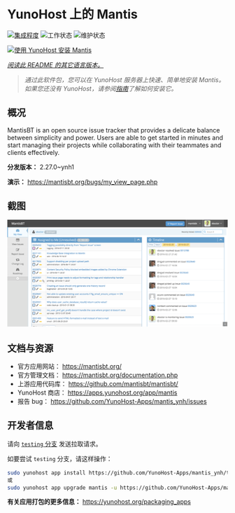<!--
注意：此 README 由 <https://github.com/YunoHost/apps/tree/master/tools/readme_generator> 自动生成
请勿手动编辑。
-->

# YunoHost 上的 Mantis

[![集成程度](https://apps.yunohost.org/badge/integration/mantis)](https://ci-apps.yunohost.org/ci/apps/mantis/)
![工作状态](https://apps.yunohost.org/badge/state/mantis)
![维护状态](https://apps.yunohost.org/badge/maintained/mantis)

[![使用 YunoHost 安装 Mantis](https://install-app.yunohost.org/install-with-yunohost.svg)](https://install-app.yunohost.org/?app=mantis)

*[阅读此 README 的其它语言版本。](./ALL_README.md)*

> *通过此软件包，您可以在 YunoHost 服务器上快速、简单地安装 Mantis。*  
> *如果您还没有 YunoHost，请参阅[指南](https://yunohost.org/install)了解如何安装它。*

## 概况

MantisBT is an open source issue tracker that provides a delicate balance between simplicity and power. Users are able to get started in minutes and start managing their projects while collaborating with their teammates and clients effectively.


**分发版本：** 2.27.0~ynh1

**演示：** <https://mantisbt.org/bugs/my_view_page.php>

## 截图

![Mantis 的截图](./doc/screenshots/screenshot.png)

## 文档与资源

- 官方应用网站： <https://mantisbt.org/>
- 官方管理文档： <https://mantisbt.org/documentation.php>
- 上游应用代码库： <https://github.com/mantisbt/mantisbt/>
- YunoHost 商店： <https://apps.yunohost.org/app/mantis>
- 报告 bug： <https://github.com/YunoHost-Apps/mantis_ynh/issues>

## 开发者信息

请向 [`testing` 分支](https://github.com/YunoHost-Apps/mantis_ynh/tree/testing) 发送拉取请求。

如要尝试 `testing` 分支，请这样操作：

```bash
sudo yunohost app install https://github.com/YunoHost-Apps/mantis_ynh/tree/testing --debug
或
sudo yunohost app upgrade mantis -u https://github.com/YunoHost-Apps/mantis_ynh/tree/testing --debug
```

**有关应用打包的更多信息：** <https://yunohost.org/packaging_apps>
